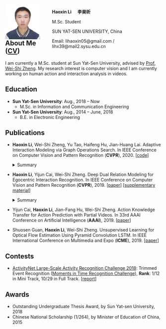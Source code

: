 <html>
<head>
<style>
    .figure{float:left;width:30%;}
    .figure img{display:block;width:75%}
    .text{float:right;width:70%}
</style>
</head>
<body>
    <div class="figure">
        <img src="/images/personal.jpg">
    </div>
    <div class="text">
        <p><b>Haoxin Li</b> &nbsp;&nbsp;&nbsp; <b>李昊昕</b></p>
        <p>M.Sc. Student</p>
        <p>SUN YAT-SEN UNIVERSITY, China</p>
        <p>Email: lihaoxin05@gmail.com / lihx39@mail2.sysu.edu.cn</p>
        <br>
    </div>
</body>
</html>  

## About Me ([CV](/files/lihaoxin_cv.pdf))
I am currently a M.Sc. student at Sun Yat-Sen University, advised by [Prof. Wei-Shi Zheng](http://www.isee-ai.cn/~zhwshi/). My research interest is computer vision and I am currently working on human action and interaction analysis in videos. 

## Education
- **Sun Yat-Sen University**: Aug., 2018 – Now  
   - M.Sc. in Information and Communication Engineering
- **Sun Yat-Sen University**: Aug., 2014 – June, 2018  
   - B.E. in Electronic Engineering

## Publications
- **Haoxin Li**, Wei-Shi Zheng, Yu Tao, Haifeng Hu, Jian-Huang Lai. Adaptive Interaction Modeling via Graph Operations Search. In IEEE Conference on Computer Vision and Pattern Recognition (**CVPR**), 2020. [[code](https://github.com/lihaoxin05/graph-operations-search)]
    <details>
    <summary>Summary</summary>
    <pre><img src="/images/CVPR2020_framework.jpg" width="300"></pre>
    We automate the process of structures design to learn adaptive structures for interaction modeling. We propose to search the network structures with differentiable architecture search mechanism, which learns to construct adaptive structures for different videos to facilitate adaptive interaction modeling.
    </details>

- **Haoxin Li**, Yijun Cai, Wei-Shi Zheng. Deep Dual Relation Modeling for Egocentric Interaction Recognition. In IEEE Conference on Computer Vision and Pattern Recognition (**CVPR**), 2019. [[paper](http://openaccess.thecvf.com/content_CVPR_2019/papers/Li_Deep_Dual_Relation_Modeling_for_Egocentric_Interaction_Recognition_CVPR_2019_paper.pdf)] [[supplementary material](http://openaccess.thecvf.com/content_CVPR_2019/supplemental/Li_Deep_Dual_Relation_CVPR_2019_supplemental.pdf)]
    <details>
    <summary>Summary</summary>
    <pre><img src="/images/CVPR2019_framework.jpg" width="100%"></pre>
    We automate the process of structures design to learn adaptive structures for interaction modeling. We propose to search the network structures with differentiable architecture search mechanism, which learns to construct adaptive structures for different videos to facilitate adaptive interaction modeling.
    </details>

- Yijun Cai, **Haoxin Li**, Jian-Fang Hu, Wei-Shi Zheng. Action Knowledge Transfer for Action Prediction with Partial Videos. In 33rd AAAI Conference on Artificial Intelligence (**AAAI**), 2019. [[paper](https://aaai.org/ojs/index.php/AAAI/article/view/4820/4693)]

- Shuosen Guan, **Haoxin Li**, Wei-Shi Zheng. Unsupervised Learning for Optical Flow Estimation Using Pyramid Convolution LSTM. In IEEE International Conference on Multimedia and Expo (**ICME**), 2019. [[paper](https://arxiv.org/pdf/1907.11628.pdf)]

## Contests
- [ActivityNet Large-Scale Activity Recognition Challenge 2018](http://activity-net.org/challenges/2018/index.html): Trimmed Event Recognition ([Moments in Time Recognition Challenge](http://moments.csail.mit.edu/challenge.html)), **Rank**: 1/12 in Mini Track, 10/29 in Full Track. [[report](http://moments.csail.mit.edu/challenge2018/SYSU_isee.pdf)]

## Awards
- Outstanding Undergraduate Thesis Award, by Sun Yat-sen University, 2018
- Chinese National Scholarship (1/264), by Minister of Education of China, 2015
